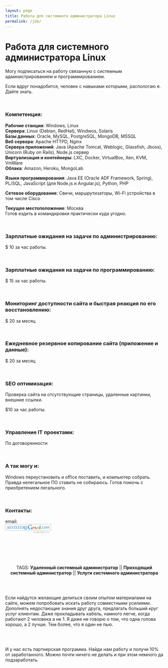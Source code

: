```yaml
---
layout: page
title: Работа для системного администратора Linux
permalink: /job/
---
```


# Работа для системного администратора Linux

Могу подписаться на работу связанную с системным администрированием и программированием.

Если вдруг понадобится, человек с навыками которыми, распологаю я. Дайте знать.

<br/>

### Компетенция:

<strong>Рабочие станции</strong>: Windows, Linux  
<strong>Сервера</strong>: Linux (Debian, RedHat), Windwos, Solaris  
<strong>Базы данных</strong>: Oracle, MySQL, PostgreSQL, MongoDB, MSSQL  
<strong>Веб сервера</strong>: Apache HTTPD, Nginx  
<strong>Сервера приложений</strong>: Java (Apache Tomcat, Weblogic, Glassfish, Jboss), Unicorn (Ruby on Rails), Node.js сервер  
<strong>Виртуализация и контейнеры</strong>: LXC, Docker, VirtualBox, Xen, KVM, VmWare  
<strong>Облака</strong>: Amazon, Heroku, MongoLab

<strong>Языки программирования</strong>: Java EE (Oracle ADF Framework, Spring), PL/SQL, JavaScript (для Node.js и Angular.js), Python, PHP

<strong>Сетевое оборудование</strong>: Свичи, маршрутизаторы, Wi-Fi устройства в том числе Cisco

<strong>Текущее местоположение</strong>: Москва  
Готов ездить в командировки практически куда угодно.

<br/>

### Зарплатные ожидания на задачи по администрированию:

\$ 10 за час работы.

<br/>

### Зарплатные ожидания на задачи по программированию:

\$ 15 за час работы.

<br/>

### Мониторинг доступности сайта и быстрая реакция по его восстановлению:

\$ 20 за месяц

<br/>

### Ежедневное резервное копирование сайта (приложение и данные):

\$ 20 за месяц

<br/>

### SEO оптимизация:

Проверка сайта на отсутствующие страницы, удаленные картинки, внешние ссылки.

\$10 за час работы.

<br/>

### Управление IT проектами:

По договоренности

<br/>

### А так могу и:

Windows переустановить и office поставить, и компьютер собрать.
Правда нелегальное ПО ставить не собираюсь. Готов помочь с приобретением легального.

<br/>

### Контакты:

email:  
![Marley](/img/a3333333mail.gif "Marley")

<br/><br/>
<br/><br/>

<div align="center">
TAGS: <strong>Удаленный системный администратор</strong> || <strong>Приходящий системный администратор</strong> || <strong>Услуги системного администратора</strong>
</div>

<br/><br/>

Если найдутся желающие делиться своим опытом материалами на сайте, можем попробовать искать работу совместными усилиями. Дополнять недостающие знания друг друга, предлагать больший круг услуг клиентам. Даже прокладывать кабель, намного легче, когда работают 2 человека а не 1. Я даже не говорю о том, что одна голова хорошо, а 2 лучше. Тем более, что я один не пью.

<br/><br/>

И у нас есть партнерская программа. Найди нам работу и получи 10% от заработанного. Можно почти ничего не делать и при этом немного да подзаработать.
